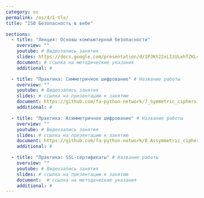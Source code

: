 ```yaml
---
category: os
permalink: /os/4/1-tls/
title: "IS0 Безопасность в вебе"

sections:
  - title: "Лекция: Основы компьютерной безопасности"
    overview: ""
    youtube: # Видеозапись занятия
    slides: https://docs.google.com/presentation/d/1PJKt22xLIzULxhTZKL4Wek717z1uXp74oLgupfOabw8/edit?usp=sharing
    document: # ссылка на методические указания
    additional: # 

  - title: "Практика: Симметричное шифрование" # Название работы
    overview: ""
    youtube: # Видеозапись занятия
    slides: # ссылка на презентацию к занятию
    document: https://github.com/fa-python-network/7_Symmetric_ciphers
    additional: # 

  - title: "Практика: Асимметричное шифрование" # Название работы
    overview: ""
    youtube: # Видеозапись занятия
    slides: # ссылка на презентацию к занятию
    document: https://github.com/fa-python-network/8_Assymmetric_ciphers
    additional: # 

  - title: "Практика: SSL-сертификаты" # Название работы
    overview: ""
    youtube: # Видеозапись занятия
    slides: # ссылка на презентацию к занятию
    document:  # ссылка на методические указания
    additional: # 
---
```


